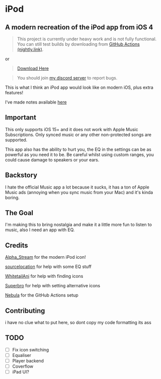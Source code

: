 # iPod
## A modern recreation of the iPod app from iOS 4

> This project is currently under heavy work and is not fully functional. You can still test builds by downloading from [GitHub Actions (nightly.link)](https://nightly.link/llsc12/iPod/workflows/build/main/iPod).

or

> [Download Here](https://nightly.link/llsc12/iPod/workflows/build/main/iPod.zip)

> You should join [my discord server](https://discord.gg/ChsC2gFfjs) to report bugs.

This is what I think an iPod app would look like on modern iOS, plus extra features!

I’ve made notes available [here](notes/notes.md)

## Important
This only supports iOS 15+ and it does not work with Apple Music Subscriptions. Only synced music or any other non-protected songs are supported.

This app also has the ability to hurt you, the EQ in the settings can be as powerful as you need it to be. Be careful whilst using custom ranges, you could cause damage to speakers or your ears.

## Backstory
I hate the official Music app a lot because it sucks, it has a ton of Apple Music ads (annoying when you sync music from your Mac) and it's kinda boring.

## The Goal
I'm making this to bring nostalgia and make it a little more fun to listen to music, also I need an app with EQ. 

## Credits
[Alpha_Stream](https://twitter.com/@Kutarin_) for the modern iPod icon!

[sourcelocation](https://github.com/sourcelocation) for help with some EQ stuff

[WhitetailAni](https://github.com/RealKGB) for help with finding icons

[Superbro](https://github.com/superbro9) for help with setting alternative icons

[Nebula](https://github.com/itsnebulalol) for the GitHub Actions setup

## Contributing

i have no clue what to put here, so dont copy my code formatting its ass

## TODO
- [ ] Fix icon switching
- [ ] Equaliser
- [ ] Player backend
- [ ] Coverflow
- [ ] iPad UI?
